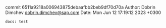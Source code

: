 commit 6511a9218a006943875debaafbb2beb9df70d70a
Author: Dobrin Dimchev <dobrin.dimchev@sap.com>
Date:   Mon Jun 12 17:19:12 2023 +0300

    docs: test
